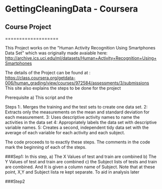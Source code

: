 # GettingCleaningData - Coursera 
## Course Project
===================

This Project works on the "Human Activity Recognition Using Smartphones Data Set" 
which was originally made avaiable here: http://archive.ics.uci.edu/ml/datasets/Human+Activity+Recognition+Using+Smartphones

The details of the Project can be found at : https://class.coursera.org/getdata-006/human_grading/view/courses/972584/assessments/3/submissions
This site also explains the steps to be done for the project

Prerequisite
a) This script and the 


Steps
1:. Merges the training and the test sets to create one data set.
2: Extracts only the measurements on the mean and standard deviation for each measurement. 
3: Uses descriptive activity names to name the activities in the data set
4: Appropriately labels the data set with descriptive variable names. 
5: Creates a second, independent tidy data set with the average of each variable for each activity and each subject.

The code proceeds to to exactly these steps. The comments in the code mark the beginning of each of the steps.

###Sep1:
In this step, 
a) The X Values of test and train are combined
b) The Y Values of test and train are combined
c) the Subject lists of tests and train are combined. And It is given a column name of Subject.
Note that at these point, X,Y and Subject lista re kept separate. To aid in analysis later

###Step2

